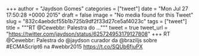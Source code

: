 
+++
author = "Jaydson Gomes"
categories = ["tweet"]
date = "Mon Jul 27 17:50:28 +0000 2015"
draft = false
image = "No media found for this Tweet"
slug = "832c4aebdcf55b1b725b9df2f33d27ce5af4023c"
tags = ["tweet"]
title = """RT @Cewebbr: Palestra do ..."""
tweet = true
tweet_url = "https://twitter.com/jaydson/status/625724953179127808"
+++
RT @Cewebbr: Palestra do @jaydson curador da @braziljs sobre #ECMAScript6 na #webbr2015  https://t.co/SQUb6fjuPX
